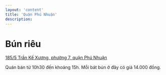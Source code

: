 ```yaml
---
layout: 'content'
title: 'Quận Phú Nhuận'
description: 
---
```


# Bún riêu

[185/5 Trần Kế Xương, phường 7, quận Phú Nhuận](https://goo.gl/maps/0Ll6v)

Quán bán từ 10h30 đến khoảng 15h. Mỗi bát bún ở đây có giá 14.000 đồng.